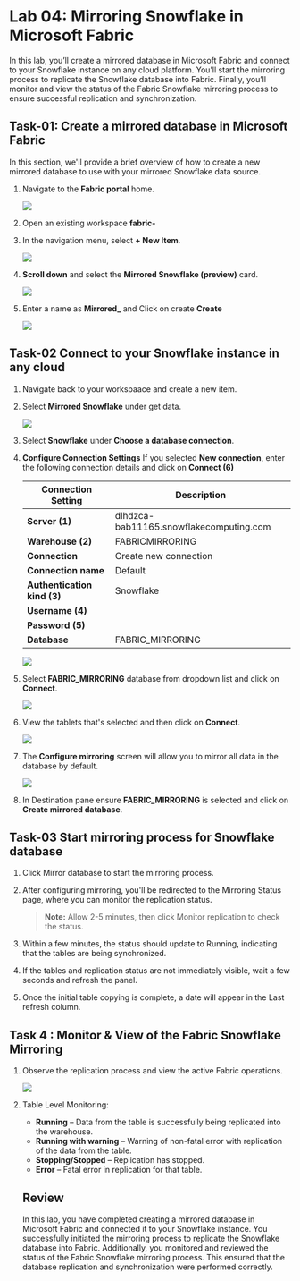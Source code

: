 # Lab 04: Mirroring Snowflake in Microsoft Fabric

In this lab, you’ll create a mirrored database in Microsoft Fabric and connect to your Snowflake instance on any cloud platform. You’ll start the mirroring process to replicate the Snowflake database into Fabric. Finally, you’ll monitor and view the status of the Fabric Snowflake mirroring process to ensure successful replication and synchronization.

## Task-01: Create a mirrored database in Microsoft Fabric 

In this section, we'll provide a brief overview of how to create a new mirrored database to use with your mirrored Snowflake data source.

1. Navigate to the **Fabric portal** home.

    ![](../media/Lab-01/power-bi.png)

2. Open an existing workspace **fabric-<inject key="DeploymentID" enableCopy="false"/>**

3. In the navigation menu, select **+ New Item**.

   ![](../media/Lab-01/fabric-new.png)

4. **Scroll down** and select the **Mirrored Snowflake (preview)** card.

     ![](../media/Lab-04/mirrored-db.png)

1. Enter a name as **Mirrored_<inject key="DeploymentID" enableCopy="false"/>** and Click on create **Create**

     ![](../media/Lab-04/md-1.png)


## Task-02 Connect to your Snowflake instance in any cloud 

1. Navigate back to your workspaace and create a new item.

1. Select **Mirrored Snowflake** under get data.

   ![](../media/Lab-04/s14.png)

1. Select **Snowflake** under **Choose a database connection**. 

2. **Configure Connection Settings**
   If you selected **New connection**, enter the following connection details and click on **Connect (6)**

   | Connection Setting | Description |
   |------------------------|-----------------|
   | **Server (1)**             | dlhdzca-bab11165.snowflakecomputing.com|
   | **Warehouse (2)**          | FABRICMIRRORING |
   | **Connection**         | Create new connection |
   | **Connection name**    | Default |
   | **Authentication kind (3)** | Snowflake |
   | **Username (4)**           | <inject key="SnowFlake Username" enableCopy="false"/> |
   | **Password (5)**           | <inject key="SnowFlake Password" enableCopy="false"/> |
   | **Database**           | FABRIC_MIRRORING|

      ![](../media/Lab-04/s16.png)

1. Select **FABRIC_MIRRORING** database from dropdown list and click on **Connect**.

      ![](../media/Lab-04/fabric-mirroring.png)

1. View the tablets that's selected and then click on **Connect**.

      ![](../media/Lab-04/choose-data.png)
   
1. The **Configure mirroring** screen will allow you to mirror all data in the database by default.
     
     ![](../media/Lab-04/choose-data.png)

1. In Destination pane ensure **FABRIC_MIRRORING** is selected and click on **Create mirrored database**.
      
## Task-03 Start mirroring process for Snowflake database 

1. Click Mirror database to start the mirroring process.

1. After configuring mirroring, you'll be redirected to the Mirroring Status page, where you can monitor the replication status.

   > **Note:** Allow 2-5 minutes, then click Monitor replication to check the status.

1. Within a few minutes, the status should update to Running, indicating that the tables are being synchronized.

1. If the tables and replication status are not immediately visible, wait a few seconds and refresh the panel.

1. Once the initial table copying is complete, a date will appear in the Last refresh column.

## Task 4 : Monitor & View of the Fabric Snowflake Mirroring 

1. Observe the replication process and view the active Fabric operations.

   ![](../media/Lab-04/public-demo.png)

1. Table Level Monitoring:

      - **Running** – Data from the table is successfully being replicated into the warehouse.
      - **Running with warning** – Warning of non-fatal error with replication of the data from the table.
      - **Stopping/Stopped** – Replication has stopped.
      - **Error** – Fatal error in replication for that table.

   ## Review
   
   In this lab, you have completed creating a mirrored database in Microsoft Fabric and connected it to your Snowflake instance. You successfully initiated the mirroring process to replicate the Snowflake database into Fabric. Additionally, you monitored and reviewed the status of the Fabric Snowflake mirroring process. This ensured that the database replication and synchronization were performed correctly.
